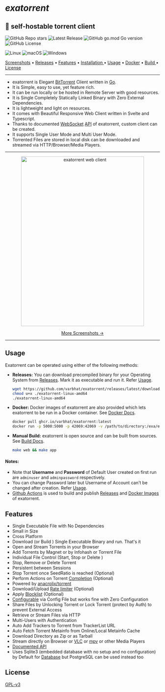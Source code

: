# *exatorrent*
## 🧲 self-hostable torrent client

![GitHub Repo stars](https://img.shields.io/github/stars/varbhat/exatorrent)
![Latest Release](https://img.shields.io/github/release/varbhat/exatorrent)
![GitHub go.mod Go version](https://img.shields.io/github/go-mod/go-version/varbhat/exatorrent)
![GitHub License](https://img.shields.io/github/license/varbhat/exatorrent?logoColor=violet)

![Linux](https://img.shields.io/badge/Linux-%23.svg?logo=linux&color=FCC624&logoColor=black)
![macOS](https://img.shields.io/badge/macOS-%23.svg?logo=apple&color=000000&logoColor=white)
![Windows](https://img.shields.io/badge/Windows-%23.svg?logo=windows&color=0078D6&logoColor=white)

<p><a href="docs/screenshots.md">Screenshots</a> &bull; <a href="https://github.com/varbhat/exatorrent/releases/latest">Releases</a> &bull; <a href="#features">Features</a> &bull; <a href="#usage"> Installation </a> &bull; <a href="docs/usage.md"> Usage</a> &bull; <a href="docs/docker.md">Docker</a> &bull; <a href="docs/build.md"> Build </a> &bull; <a href="LICENSE">License</a></p>
<hr>

* exatorrent is Elegant [BitTorrent](https://www.bittorrent.org/) Client written in [Go](https://go.dev/).
* It is Simple, easy to use, yet feature rich.
* It can be run locally or be hosted in Remote Server with good resources.
* It is Single Completely Statically Linked Binary with Zero External Dependencies.
* It is lightweight and light on resources.
* It comes with Beautiful Responsive Web Client written in Svelte and Typescript.
* Thanks to documented [WebSocket](https://datatracker.ietf.org/doc/html/rfc6455) [API](docs/API.md) of exatorrent, custom client can be created.
* It supports Single User Mode and Multi User Mode.
* Torrented Files are stored in local disk can be downloaded and streamed via HTTP/Browser/Media Players.

<hr>
<p align="center">
<img src="https://raw.githubusercontent.com/varbhat/exatorrent/assets/main.png" alt="exatorrent web client" width=400 height=550 />
  <p align="center"><a href="docs/screenshots.md">More Screenshots →</a></p>
</p>
<hr>

## Usage
Exatorrent can be operated using either of the following methods:
* **Releases:** You can download precompiled binary for your Operating System from [Releases](https://github.com/varbhat/exatorrent/releases/latest). Mark it as executable and run it. Refer [Usage](docs/usage.md).
  ```bash
  wget https://github.com/varbhat/exatorrent/releases/latest/download/exatorrent-linux-amd64
  chmod u+x ./exatorrent-linux-amd64
  ./exatorrent-linux-amd64
  ```
 * **Docker:** Docker images of exatorrent are also provided which lets exatorrent to be run in a Docker container. See [Docker Docs](docs/docker.md).
   ```bash
   docker pull ghcr.io/varbhat/exatorrent:latest
   docker run -p 5000:5000 -p 42069:42069 -v /path/to/directory:/exa/exadir ghcr.io/varbhat/exatorrent:latest
   ```
 * **Manual Build:** exatorrent is open source and can be built from sources. See [Build Docs](docs/build.md).
   ```bash
   make web && make app
   ```

#### Notes:
* Note that **Username** and **Password** of Default User created on first run are `adminuser` and `adminpassword` respectively.
* You can change Password later but Username of Account can't be changed after creation. Refer [Usage](docs/usage.md#-admin).
* [Github Actions](https://github.com/features/actions) is used to build and publish [Releases](https://github.com/varbhat/exatorrent/releases/latest) and [Docker Images](https://ghcr.io/varbhat/exatorrent) of exatorrent.


## Features
* Single Executable File with No Dependencies
* Small in Size
* Cross Platform
* Download (or Build ) Single Executable Binary and run. That's it
* Open and Stream Torrents in your Browser
* Add Torrents by Magnet or by Infohash or Torrent File
* Individual File Control (Start, Stop or Delete )
* Stop, Remove or Delete Torrent
* Persistent between Sessions
* Stop Torrent once SeedRatio is reached (Optional)
* Perform Actions on Torrent [Completion](docs/config.md#actions-on-torrent-completion) (Optional)
* Powered by [anacrolix/torrent](https://github.com/anacrolix/torrent)
* Download/Upload [Rate limiter](docs/usage.md#rate-limiter) (Optional)
* Apply [Blocklist](docs/usage.md#blocklist) (Optional)
* [Configurable](docs/config.md) via Config File but works fine with Zero Configuration
* Share Files by Unlocking Torrent or Lock Torrent (protect by Auth)  to prevent External Access
* Retrieve or Stream Files via HTTP
* Multi-Users with Authentication
* Auto Add Trackers to Torrent from TrackerList URL
* Auto Fetch Torrent Metainfo from Online/Local Metainfo Cache
* Download Directory as Zip or as Tarball
* Stream directly on Browser or [VLC](https://www.videolan.org/vlc/) or [mpv](https://mpv.io/) or other Media Players
* [Documented API](docs/API.md)
* Uses Sqlite3 (embedded database with no setup and no configuration) by Default for [Database](docs/database.md) but PostgreSQL can be used instead too

## License
[GPL-v3](LICENSE)
